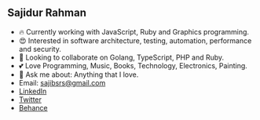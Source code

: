 ## Sajidur Rahman
- 🔥 Currently working with JavaScript, Ruby and Graphics programming.
- 😍 Interested in software architecture, testing, automation, performance and security.
- 🐸 Looking to collaborate on Golang, TypeScript, PHP and Ruby.
- 💕 Love Programming, Music, Books, Technology, Electronics, Painting.
- 💭 Ask me about: Anything that I love.
- Email: sajibsrs@gmail.com
- [LinkedIn](https://www.linkedin.com/in/sajibsrs)
- [Twitter](https://twitter.com/sajibsrs)
- [Behance](https://www.behance.net/sajibsrs)
